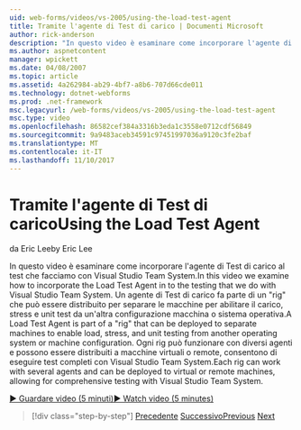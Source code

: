 ```yaml
---
uid: web-forms/videos/vs-2005/using-the-load-test-agent
title: Tramite l'agente di Test di carico | Documenti Microsoft
author: rick-anderson
description: "In questo video è esaminare come incorporare l'agente di Test di carico al test che facciamo con Visual Studio Team System. Un agente di Test di carico fa parte di un '..."
ms.author: aspnetcontent
manager: wpickett
ms.date: 04/08/2007
ms.topic: article
ms.assetid: 4a262984-ab29-4bf7-a8b6-707d66cde011
ms.technology: dotnet-webforms
ms.prod: .net-framework
msc.legacyurl: /web-forms/videos/vs-2005/using-the-load-test-agent
msc.type: video
ms.openlocfilehash: 86582cef384a3316b3eda1c3558e0712cdf56849
ms.sourcegitcommit: 9a9483aceb34591c97451997036a9120c3fe2baf
ms.translationtype: MT
ms.contentlocale: it-IT
ms.lasthandoff: 11/10/2017
---
```

<a name="using-the-load-test-agent"></a><span data-ttu-id="99e8b-104">Tramite l'agente di Test di carico</span><span class="sxs-lookup"><span data-stu-id="99e8b-104">Using the Load Test Agent</span></span>
====================
<span data-ttu-id="99e8b-105">da Eric Lee</span><span class="sxs-lookup"><span data-stu-id="99e8b-105">by Eric Lee</span></span>

<span data-ttu-id="99e8b-106">In questo video è esaminare come incorporare l'agente di Test di carico al test che facciamo con Visual Studio Team System.</span><span class="sxs-lookup"><span data-stu-id="99e8b-106">In this video we examine how to incorporate the Load Test Agent in to the testing that we do with Visual Studio Team System.</span></span> <span data-ttu-id="99e8b-107">Un agente di Test di carico fa parte di un "rig" che può essere distribuito per separare le macchine per abilitare il carico, stress e unit test da un'altra configurazione macchina o sistema operativa.</span><span class="sxs-lookup"><span data-stu-id="99e8b-107">A Load Test Agent is part of a "rig" that can be deployed to separate machines to enable load, stress, and unit testing from another operating system or machine configuration.</span></span> <span data-ttu-id="99e8b-108">Ogni rig può funzionare con diversi agenti e possono essere distribuiti a macchine virtuali o remote, consentono di eseguire test completi con Visual Studio Team System.</span><span class="sxs-lookup"><span data-stu-id="99e8b-108">Each rig can work with several agents and can be deployed to virtual or remote machines, allowing for comprehensive testing with Visual Studio Team System.</span></span>

[<span data-ttu-id="99e8b-109">&#9654; Guardare video (5 minuti)</span><span class="sxs-lookup"><span data-stu-id="99e8b-109">&#9654; Watch video (5 minutes)</span></span>](https://channel9.msdn.com/Blogs/ASP-NET-Site-Videos/using-the-load-test-agent)

>[!div class="step-by-step"]
<span data-ttu-id="99e8b-110">[Precedente](the-effects-of-caching.md)
[Successivo](the-effects-of-viewstate.md)</span><span class="sxs-lookup"><span data-stu-id="99e8b-110">[Previous](the-effects-of-caching.md)
[Next](the-effects-of-viewstate.md)</span></span>
